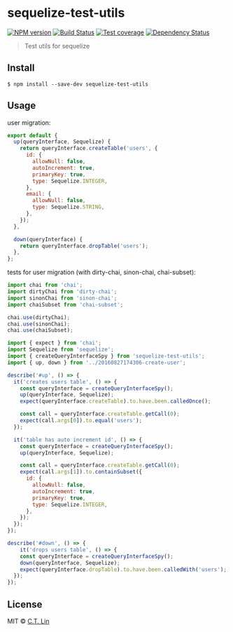 # sequelize-test-utils

[![NPM version][npm-image]][npm-url]
[![Build Status][travis-image]][travis-url]
[![Test coverage][coveralls-image]][coveralls-url]
[![Dependency Status][david_img]][david_site]

> Test utils for sequelize


## Install

```
$ npm install --save-dev sequelize-test-utils
```

## Usage

user migration:

```js
export default {
  up(queryInterface, Sequelize) {
    return queryInterface.createTable('users', {
      id: {
        allowNull: false,
        autoIncrement: true,
        primaryKey: true,
        type: Sequelize.INTEGER,
      },
      email: {
        allowNull: false,
        type: Sequelize.STRING,
      },
    });
  },

  down(queryInterface) {
    return queryInterface.dropTable('users');
  },
};
```

tests for user migration (with dirty-chai, sinon-chai, chai-subset):

```js
import chai from 'chai';
import dirtyChai from 'dirty-chai';
import sinonChai from 'sinon-chai';
import chaiSubset from 'chai-subset';

chai.use(dirtyChai);
chai.use(sinonChai);
chai.use(chaiSubset);
```

```js
import { expect } from 'chai';
import Sequelize from 'sequelize';
import { createQueryInterfaceSpy } from 'sequelize-test-utils';
import { up, down } from '../20160827174306-create-user';

describe('#up', () => {
  it('creates users table', () => {
    const queryInterface = createQueryInterfaceSpy();
    up(queryInterface, Sequelize);
    expect(queryInterface.createTable).to.have.been.calledOnce();

    const call = queryInterface.createTable.getCall(0);
    expect(call.args[0]).to.equal('users');
  });

  it('table has auto increment id', () => {
    const queryInterface = createQueryInterfaceSpy();
    up(queryInterface, Sequelize);

    const call = queryInterface.createTable.getCall(0);
    expect(call.args[1]).to.containSubset({
      id: {
        allowNull: false,
        autoIncrement: true,
        primaryKey: true,
        type: Sequelize.INTEGER,
      },
    });
  });
});

describe('#down', () => {
    it('drops users table', () => {
    const queryInterface = createQueryInterfaceSpy();
    down(queryInterface, Sequelize);
    expect(queryInterface.dropTable).to.have.been.calledWith('users');
  });
});
```

## License

MIT © [C.T. Lin](https://github.com/chentsulin/sequelize-test-utils)

[npm-image]: https://badge.fury.io/js/sequelize-test-utils.svg
[npm-url]: https://npmjs.org/package/sequelize-test-utils
[travis-image]: https://travis-ci.org/chentsulin/sequelize-test-utils.svg
[travis-url]: https://travis-ci.org/chentsulin/sequelize-test-utils
[coveralls-image]: https://coveralls.io/repos/chentsulin/sequelize-test-utils/badge.svg?branch=master&service=github
[coveralls-url]: https://coveralls.io/r/chentsulin/sequelize-test-utils?branch=master
[david_img]: https://david-dm.org/chentsulin/sequelize-test-utils.svg
[david_site]: https://david-dm.org/chentsulin/sequelize-test-utils

